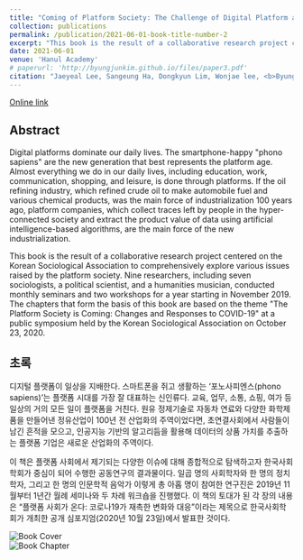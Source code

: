 ```yaml
---
title: "Coming of Platform Society: The Challenge of Digital Platform and Its Impact on Social Order<br>(플랫폼 사회가 온다: 디지털 플랫폼의 도전과 사회질서의 재편)"
collection: publications
permalink: /publication/2021-06-01-book-title-number-2
excerpt: "This book is the result of a collaborative research project centered on the Korean Sociological Association to comprehensively explore various issues raised by the platform society."
date: 2021-06-01
venue: 'Hanul Academy'
# paperurl: 'http://byungjunkim.github.io/files/paper3.pdf'
citation: "Jaeyeal Lee, Sangeung Ha, Dongkyun Lim, Wonjae lee, <b>Byungjun Kim</b>, Euna Cho, Junghan Kang, Hoyoung Lee, and Joon Han. (2021). &quot;플랫폼 사회가 온다: 디지털 플랫폼의 도전과 사회질서의 재편(Coming of Platform Society: The Challenge of Digital Platform and Its Impact on Social Order).&quot; <i>Hanul Academy</i>."
---
```

[Online link](https://www.riss.kr/link?id=M15859343)  

## Abstract
Digital platforms dominate our daily lives. The smartphone-happy "phono sapiens" are the new generation that best represents the platform age. Almost everything we do in our daily lives, including education, work, communication, shopping, and leisure, is done through platforms. If the oil refining industry, which refined crude oil to make automobile fuel and various chemical products, was the main force of industrialization 100 years ago, platform companies, which collect traces left by people in the hyper-connected society and extract the product value of data using artificial intelligence-based algorithms, are the main force of the new industrialization.

This book is the result of a collaborative research project centered on the Korean Sociological Association to comprehensively explore various issues raised by the platform society. Nine researchers, including seven sociologists, a political scientist, and a humanities musician, conducted monthly seminars and two workshops for a year starting in November 2019. The chapters that form the basis of this book are based on the theme "The Platform Society is Coming: Changes and Responses to COVID-19" at a public symposium held by the Korean Sociological Association on October 23, 2020.

## 초록
디지털 플랫폼이 일상을 지배한다. 스마트폰을 쥐고 생활하는 ‘포노사피엔스(phono sapiens)’는 플랫폼 시대를 가장 잘 대표하는 신인류다. 교육, 업무, 소통, 쇼핑, 여가 등 일상의 거의 모든 일이 플랫폼을 거친다. 원유 정제기술로 자동차 연료와 다양한 화학제품을 만들어낸 정유산업이 100년 전 산업화의 주역이었다면, 초연결사회에서 사람들이 남긴 흔적을 모으고, 인공지능 기반의 알고리듬을 활용해 데이터의 상품 가치를 추출하는 플랫폼 기업은 새로운 산업화의 주역이다.

이 책은 플랫폼 사회에서 제기되는 다양한 이슈에 대해 종합적으로 탐색하고자 한국사회학회가 중심이 되어 수행한 공동연구의 결과물이다. 일곱 명의 사회학자와 한 명의 정치학자, 그리고 한 명의 인문학적 음악가 이렇게 총 아홉 명이 참여한 연구진은 2019년 11월부터 1년간 월례 세미나와 두 차례 워크숍을 진행했다. 이 책의 토대가 된 각 장의 내용은 “플랫폼 사회가 온다: 코로나19가 재촉한 변화와 대응”이라는 제목으로 한국사회학회가 개최한 공개 심포지엄(2020년 10월 23일)에서 발표한 것이다.

![Book Cover](http://byungjunkim.github.io/files/figures/book2_표지.png "Book Cover")  
![Book Chapter](http://byungjunkim.github.io/files/figures/book2_속지.png "Book Chapter")